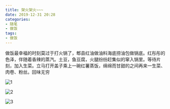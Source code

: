 ```yaml
---
title: 架火架火~~~
date: 2019-12-31 20:28
categories:
- 随笔
- 做饭
tags:
- 做饭
---
```


做饭最幸福的时刻莫过于打火锅了，郫县红油做油料海底捞油包做锅底。红彤彤的色泽，伴随着香辣的蒸汽。土豆，鱼豆腐，火腿纷纷赶集似的窜入锅里。等待片刻，加入生菜。立马打开盖子乘上一碗红薯蒸饭，绵绵而甘甜的之间再来一生菜、肉卷、粉丝。回味无穷

![1](https://feizhufanfan.oss-cn-hangzhou.aliyuncs.com/blog/20220324235917.png)

![2](https://feizhufanfan.oss-cn-hangzhou.aliyuncs.com/blog/20220324235934.png)

![3](https://feizhufanfan.oss-cn-hangzhou.aliyuncs.com/blog/20220325000001.png)
